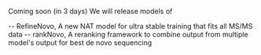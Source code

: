 Coming soon (in 3 days)
We will release models of 

-- RefineNovo, A new NAT model for ultra stable training that fits all MS/MS data
-- rankNovo, A reranking framework to combine output from multiple model's output for best de novo sequencing
